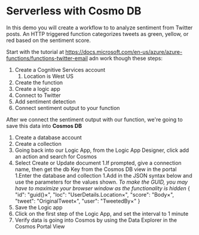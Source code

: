 # Serverless with Cosmo DB

In this demo you will create a workflow to to analyze sentiment from Twitter posts. An HTTP triggered function categorizes tweets as green, yellow, or red based on the sentiment score.

Start with the tutorial at https://docs.microsoft.com/en-us/azure/azure-functions/functions-twitter-email adn work though these steps:
1. Create a Cognitive Services account
	1. Location is West US
1. Create the function
1. Create a logic app
1. Connect to Twitter
1. Add sentiment detection
1. Connect sentiment output to your function

After we connect the sentiment output with our function, we're going to save this data into **Cosmos DB**


1. Create a database account
1. Create a collection
1. Going back into our Logic App, from the Logic App Designer, click add an action and search for Cosmos
1. Select Create or Update document
	1.If prompted, give a connection name, then get the db Key from the Cosmos DB view in the portal
	1.Enter the database and collection
	1.Add in the JSON syntax below and use the parameters for the values shown.  *To make the GUID, you may have to maximize your browser window as the functionality is hidden*
    {
      "id": "guid()×​​",
      "loc": "UserDetails.Location×​​",
      "score": "Body×​​",
      "tweet": "OriginalTweet×​​",
      "user": "TweetedBy×​​"
    }
1. Save the Logic app
1. Click on the first step of the Logic App, and set the interval to 1 minute
1. Verify data is going into Cosmos by using the Data Explorer in the Cosmos Portal View
